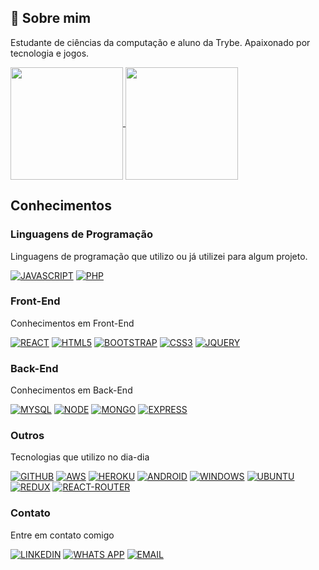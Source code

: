 
## 🚀 Sobre mim
Estudante de ciências da computação e aluno da Trybe. Apaixonado por tecnologia e jogos.

<a href="https://github.com/alexsandron3">
  <img align="center" height="180rem" src="https://github-readme-stats.vercel.app/api?username=alexsandron3&show_icons=true&theme=radical&include_all_commits=true&count_private=true" />
</a>
<a href="https://github.com/alexsandron3">
  <img align="center" height="180rem" src="https://github-readme-stats.vercel.app/api/top-langs/?username=alexsandron3&layout=compact&theme=radical&include_all_commits=true&count_private=true" />
</a>

## Conhecimentos

### Linguagens de Programação
Linguagens de programação que utilizo ou já utilizei para algum projeto.

[![JAVASCRIPT](https://img.shields.io/badge/JavaScript-F7DF1E?style=for-the-badge&logo=javascript&logoColor=black)]()
[![PHP](https://img.shields.io/badge/PHP-777BB4?style=for-the-badge&logo=php&logoColor=white)]()


### Front-End
Conhecimentos em Front-End

[![REACT](https://img.shields.io/badge/React-20232A?style=for-the-badge&logo=react&logoColor=61DAFB)]()
[![HTML5](https://img.shields.io/badge/HTML5-E34F26?style=for-the-badge&logo=html5&logoColor=white)]()
[![BOOTSTRAP](https://img.shields.io/badge/Bootstrap-563D7C?style=for-the-badge&logo=bootstrap&logoColor=white)]()
[![CSS3](https://img.shields.io/badge/CSS3-1572B6?style=for-the-badge&logo=css3&logoColor=white)]()
[![JQUERY](https://img.shields.io/badge/jQuery-0769AD?style=for-the-badge&logo=jquery&logoColor=white)]()


### Back-End
Conhecimentos em Back-End

[![MYSQL](https://img.shields.io/badge/MySQL-00000F?style=for-the-badge&logo=mysql&logoColor=white)]()
[![NODE](https://img.shields.io/badge/Node.js-43853D?style=for-the-badge&logo=node.js&logoColor=white)]()
[![MONGO](https://img.shields.io/badge/MongoDB-4EA94B?style=for-the-badge&logo=mongodb&logoColor=white)]()
[![EXPRESS](https://img.shields.io/badge/Express.js-404D59?style=for-the-badge)]()


### Outros
Tecnologias que utilizo no dia-dia

[![GITHUB](https://img.shields.io/badge/GitHub-100000?style=for-the-badge&logo=github&logoColor=white)]()
[![AWS](https://img.shields.io/badge/Amazon_AWS-232F3E?style=for-the-badge&logo=amazon-aws&logoColor=white)]()
[![HEROKU](https://img.shields.io/badge/Heroku-430098?style=for-the-badge&logo=heroku&logoColor=white)]()
[![ANDROID](https://img.shields.io/badge/Android-3DDC84?style=for-the-badge&logo=android&logoColor=white)]()
[![WINDOWS](https://img.shields.io/badge/Windows-0078D6?style=for-the-badge&logo=windows&logoColor=white)]()
[![UBUNTU](https://img.shields.io/badge/Ubuntu-E95420?style=for-the-badge&logo=ubuntu&logoColor=white)]()
[![REDUX](https://img.shields.io/badge/Redux-593D88?style=for-the-badge&logo=redux&logoColor=white)]()
[![REACT-ROUTER](https://img.shields.io/badge/React_Router-CA4245?style=for-the-badge&logo=react-router&logoColor=white)]()


### Contato
Entre em contato comigo

[![LINKEDIN](https://img.shields.io/badge/LinkedIn-0077B5?style=for-the-badge&logo=linkedin&logoColor=white)](https://www.linkedin.com/in/alexsandron3/)
[![WHATS APP](https://img.shields.io/badge/WhatsApp-25D366?style=for-the-badge&logo=whatsapp&logoColor=white)](https://api.whatsapp.com/send?phone=21999827201)
[![EMAIL](https://img.shields.io/badge/-email-blue)](mailto:alexsandro060299@outlook.com)
